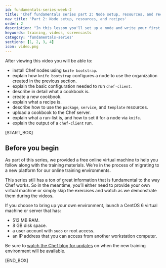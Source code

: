 ```yaml
---
id: fundamentals-series-week-2
title: 'Chef fundamentals series part 2: Node setup, resources, and recipes'
nav_title: 'Part 2: Node setup, resources, and recipes'
order: 2
description: "In this lesson you'll set up a node and write your first cookbook."
keywords: training, videos, screencasts
category: 'fundamentals-series'
sections: [1, 2, 3, 4]
icon: video.png
---
```

After viewing this video you will be able to:

* install Chef nodes using `knife bootstrap`.
* explain how `knife bootstrap` configures a node to use the organization created in the previous section.
* explain the basic configuration needed to run `chef-client`.
* describe in detail what a cookbook is.
* create a new cookbook.
* explain what a recipe is.
* describe how to use the `package`, `service`, and `template` resources.
* upload a cookbook to the Chef server.
* explain what a run-list is, and how to set it for a node via `knife`.
* explain the output of a `chef-client` run.

[START_BOX]

## Before you begin

As part of this series, we provided a free online virtual machine to help you follow along with the training materials. We're in the process of migrating to a new platform for our online training environments.

This series still has a ton of great information that is fundamental to the way Chef works. So in the meantime, you’ll either need to provide your own virtual machine or simply skip the exercises and watch as we demonstrate them during the videos.

If you choose to bring up your own environment, launch a CentOS 6 virtual machine or server that has:

* 512 MB RAM.
* 8 GB disk space.
* a user account with `sudo` or root access.
* an IP address that you can access from another workstation computer.

Be sure to [watch the Chef blog for updates](http://blog.chef.io) on when the new training environment will be available.

[END_BOX]

[chef-lab]: /skills/fundamentals-series-chef-lab
